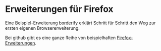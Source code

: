 # Erweiterungen für Firefox

Eine Beispiel-Erweiterung [borderify](https://developer.mozilla.org/de/docs/Mozilla/Add-ons/WebExtensions/Deine_erste_WebErweiterung) erklärt Schritt für Schritt den Weg zur ersten eigenen Browsererweiterung.

Bei github gibt es eine ganze Reihe von beispielhaften [Firefox-Erweiterungen](https://github.com/mdn/webextensions-examples).